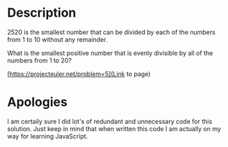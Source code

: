 # Description

2520 is the smallest number that can be divided by each of the numbers from 1 to 10 without any remainder.

What is the smallest positive number that is evenly divisible by all of the numbers from 1 to 20?

[https://projecteuler.net/problem=5](Link to page)

# Apologies
I am certaily sure I did lot's of redundant and unnecessary code for this solution.
Just keep in mind that when written this code I am actually on my way for learning JavaScript.
